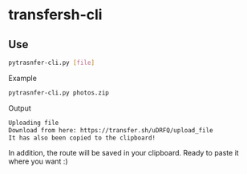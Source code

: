 # transfersh-cli

## Use

``` bash
pytrasnfer-cli.py [file]
```

Example

``` bash
pytrasnfer-cli.py photos.zip
```

Output

``` bash
Uploading file
Download from here: https://transfer.sh/uDRFQ/upload_file
It has also been copied to the clipboard!
```

In addition, the route will be saved in your clipboard. Ready to paste it where you want :)
